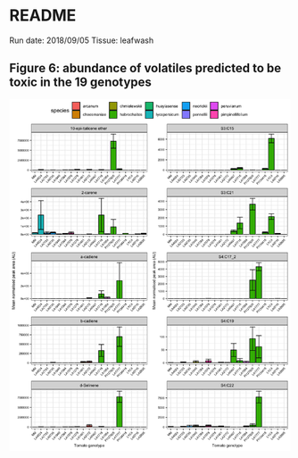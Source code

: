 # README

Run date: 2018/09/05
Tissue: leafwash

## Figure 6: abundance of volatiles predicted to be toxic in the 19 genotypes 

!["Figure 6"](./Figure6.png)
